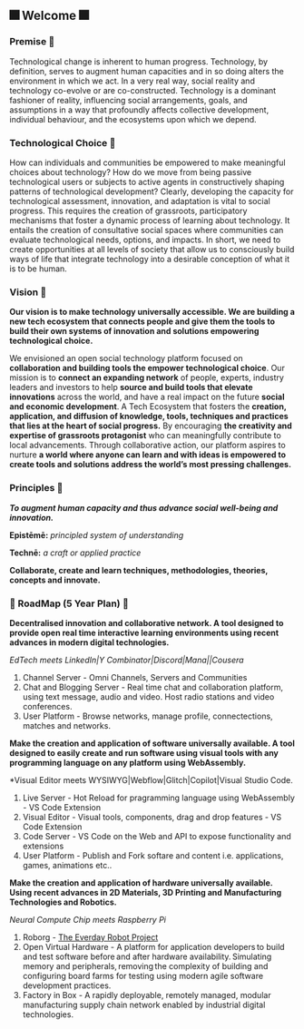 ## 🎆 Welcome 🎆


### Premise 🎈

Technological change is inherent to human progress. Technology, by definition, serves to augment human capacities and in so doing alters the environment in which we act. In a very real way, social reality and technology co-evolve or are co-constructed.  Technology is a dominant fashioner of reality, influencing social arrangements, goals, and assumptions in a way that profoundly affects collective development, individual behaviour, and the ecosystems upon which we depend. 


### Technological Choice 🎈

How can individuals and communities be empowered to make meaningful choices about technology? How do we move from being passive technological users or subjects to active agents in constructively shaping patterns of technological development? Clearly, developing the capacity for technological assessment, innovation, and adaptation is vital to social progress. This requires the creation of grassroots, participatory mechanisms that foster a dynamic process of learning about technology. It entails the creation of consultative social spaces where communities can evaluate technological needs, options, and impacts. In short, we need to create opportunities at all levels of society that allow us to consciously build ways of life that integrate technology into a desirable conception of what it is to be human.


### Vision 🎈

**Our vision is to make technology universally accessible. We are building a new tech ecosystem that connects people and give them the tools to build their own systems of innovation and solutions empowering technological choice.**

We envisioned an open social technology platform focused on **collaboration and building tools the empower technological choice**. Our mission is to **connect an expanding network** of people, experts, industry leaders and investors to help **source and build tools that elevate innovations** across the world, and have a real impact on the future **social and economic development**. A Tech Ecosystem that fosters the **creation, application, and diffusion of knowledge, tools, techniques and practices that lies at the heart of social progress.** By encouraging **the creativity and expertise of grassroots protagonist** who can meaningfully contribute to local advancements. Through collaborative action, our platform aspires to nurture **a world where anyone can learn and with ideas is empowered to create tools and solutions address the world’s most pressing challenges.**


### Principles 🎈

***To augment human capacity and thus advance social well-being and innovation.***

**Epistēmē:** *principled system of understanding*

**Technē:** *a craft or applied practice*

**Collaborate, create and learn techniques, methodologies, theories, concepts and innovate.**

### 🎇 RoadMap (5 Year Plan) 🎇

**Decentralised innovation and collaborative network. A tool designed to provide open real time interactive learning environments using recent advances in modern digital technologies.** 

*EdTech meets LinkedIn|Y Combinator|Discord|Mana||Cousera* 

1. Channel Server - Omni Channels, Servers and Communities 
2. Chat and Blogging Server - Real time chat and collaboration platform, using text message, audio and video. Host radio stations and video conferences. 
3. User Platform - Browse networks, manage profile, connectections, matches and networks.

**Make the creation and application of software universally available. A tool designed to easily create and run software using visual tools with any programming language on any platform using WebAssembly.** 

*Visual Editor meets WYSIWYG|Webflow|Glitch|Copilot|Visual Studio Code.

1. Live Server - Hot Reload for pragramming language using WebAssembly - VS Code Extension 
2. Visual Editor - Visual tools, components, drag and drop features - VS Code Extension 
3. Code Server - VS Code on the Web and API to expose functionality and extensions  
4. User Platform - Publish and Fork softare and content i.e. applications, games, animations etc..

**Make the creation and application of hardware universally available. Using recent advances in 2D Materials, 3D Printing and Manufacturing Technologies and Robotics.**

*Neural Compute Chip meets Raspberry Pi*

1. Roborg - [The Everday Robot Project](https://github.com/roboapps)
2. Open Virtual Hardware - A platform for application developers to build and test software before and after hardware availability. Simulating memory and peripherals, removing the complexity of building and configuring board farms for testing using modern agile software development practices.
3. Factory in Box - A rapidly deployable, remotely managed, modular manufacturing supply chain network enabled by industrial digital technologies.

<!--

**Here are some ideas to get you started:**

🙋‍♀️ A short introduction - what is your organization all about?
🌈 Contribution guidelines - how can the community get involved?
👩‍💻 Useful resources - where can the community find your docs? Is there anything else the community should know?
🍿 Fun facts - what does your team eat for breakfast?
🧙 Remember, you can do mighty things with the power of [Markdown](https://guides.github.com/features/mastering-markdown/)
-->
